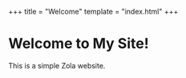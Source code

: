 +++
title = "Welcome"
template = "index.html"
+++

# Welcome to My Site!

This is a simple Zola website.

